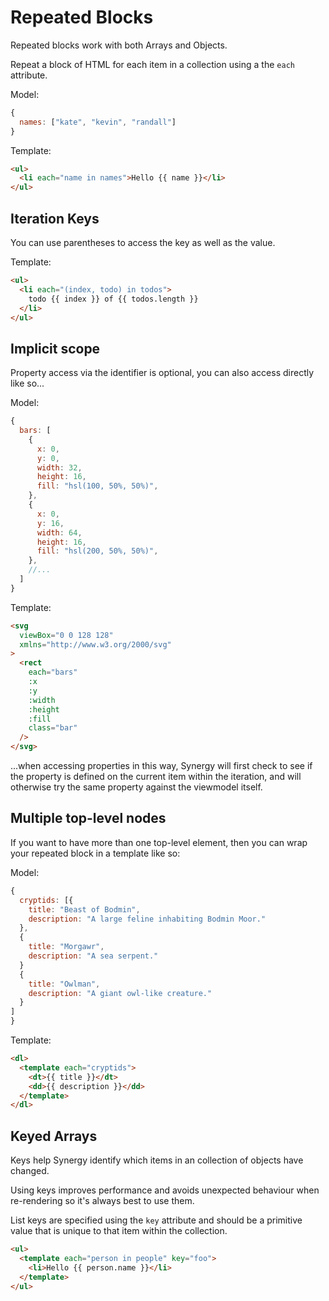 # Repeated Blocks

Repeated blocks work with both Arrays and Objects.

Repeat a block of HTML for each item in a collection using a the `each` attribute.

Model:

```js
{
  names: ["kate", "kevin", "randall"]
}
```

Template:

```html
<ul>
  <li each="name in names">Hello {{ name }}</li>
</ul>
```

## Iteration Keys

You can use parentheses to access the key as well as the value.

Template:

```html
<ul>
  <li each="(index, todo) in todos">
    todo {{ index }} of {{ todos.length }}
  </li>
</ul>
```

## Implicit scope

Property access via the identifier is optional, you can also access directly like so...

Model:

```js
{
  bars: [
    {
      x: 0,
      y: 0,
      width: 32,
      height: 16,
      fill: "hsl(100, 50%, 50%)",
    },
    {
      x: 0,
      y: 16,
      width: 64,
      height: 16,
      fill: "hsl(200, 50%, 50%)",
    },
    //...
  ]
}
```

Template:

```html
<svg
  viewBox="0 0 128 128"
  xmlns="http://www.w3.org/2000/svg"
>
  <rect
    each="bars"
    :x
    :y
    :width
    :height
    :fill
    class="bar"
  />
</svg>
```

...when accessing properties in this way, Synergy will first check to see if the property is defined on the current item within the iteration, and will otherwise try the same property against the viewmodel itself.

## Multiple top-level nodes

If you want to have more than one top-level element, then you can wrap your repeated block in a template like so:

Model:

```js
{
  cryptids: [{
    title: "Beast of Bodmin",
    description: "A large feline inhabiting Bodmin Moor."
  },
  {
    title: "Morgawr",
    description: "A sea serpent."
  }
  {
    title: "Owlman",
    description: "A giant owl-like creature."
  }
]
}
```

Template:

```html
<dl>
  <template each="cryptids">
    <dt>{{ title }}</dt>
    <dd>{{ description }}</dd>
  </template>
</dl>
```

## Keyed Arrays

Keys help Synergy identify which items in an collection of objects
have changed.

Using keys improves performance and
avoids unexpected behaviour when re-rendering so it's always best to use them.

List keys are specified using the `key` attribute and should be a primitive value that is unique to that item within the collection.

```html
<ul>
  <template each="person in people" key="foo">
    <li>Hello {{ person.name }}</li>
  </template>
</ul>
```
